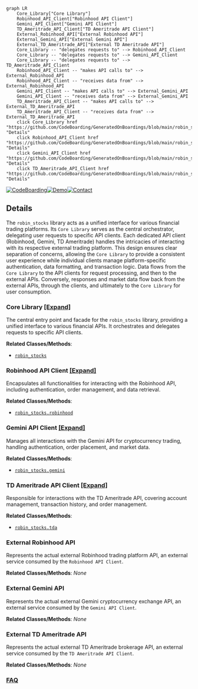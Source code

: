 ```mermaid
graph LR
    Core_Library["Core Library"]
    Robinhood_API_Client["Robinhood API Client"]
    Gemini_API_Client["Gemini API Client"]
    TD_Ameritrade_API_Client["TD Ameritrade API Client"]
    External_Robinhood_API["External Robinhood API"]
    External_Gemini_API["External Gemini API"]
    External_TD_Ameritrade_API["External TD Ameritrade API"]
    Core_Library -- "delegates requests to" --> Robinhood_API_Client
    Core_Library -- "delegates requests to" --> Gemini_API_Client
    Core_Library -- "delegates requests to" --> TD_Ameritrade_API_Client
    Robinhood_API_Client -- "makes API calls to" --> External_Robinhood_API
    Robinhood_API_Client -- "receives data from" --> External_Robinhood_API
    Gemini_API_Client -- "makes API calls to" --> External_Gemini_API
    Gemini_API_Client -- "receives data from" --> External_Gemini_API
    TD_Ameritrade_API_Client -- "makes API calls to" --> External_TD_Ameritrade_API
    TD_Ameritrade_API_Client -- "receives data from" --> External_TD_Ameritrade_API
    click Core_Library href "https://github.com/CodeBoarding/GeneratedOnBoardings/blob/main/robin_stocks/Core_Library.md" "Details"
    click Robinhood_API_Client href "https://github.com/CodeBoarding/GeneratedOnBoardings/blob/main/robin_stocks/Robinhood_API_Client.md" "Details"
    click Gemini_API_Client href "https://github.com/CodeBoarding/GeneratedOnBoardings/blob/main/robin_stocks/Gemini_API_Client.md" "Details"
    click TD_Ameritrade_API_Client href "https://github.com/CodeBoarding/GeneratedOnBoardings/blob/main/robin_stocks/TD_Ameritrade_API_Client.md" "Details"
```

[![CodeBoarding](https://img.shields.io/badge/Generated%20by-CodeBoarding-9cf?style=flat-square)](https://github.com/CodeBoarding/GeneratedOnBoardings)[![Demo](https://img.shields.io/badge/Try%20our-Demo-blue?style=flat-square)](https://www.codeboarding.org/demo)[![Contact](https://img.shields.io/badge/Contact%20us%20-%20contact@codeboarding.org-lightgrey?style=flat-square)](mailto:contact@codeboarding.org)

## Details

The `robin_stocks` library acts as a unified interface for various financial trading platforms. Its `Core Library` serves as the central orchestrator, delegating user requests to specific API clients. Each dedicated API client (Robinhood, Gemini, TD Ameritrade) handles the intricacies of interacting with its respective external trading platform. This design ensures clear separation of concerns, allowing the `Core Library` to provide a consistent user experience while individual clients manage platform-specific authentication, data formatting, and transaction logic. Data flows from the `Core Library` to the API clients for request processing, and then to the external APIs. Conversely, responses and market data flow back from the external APIs, through the clients, and ultimately to the `Core Library` for user consumption.

### Core Library [[Expand]](./Core_Library.md)
The central entry point and facade for the `robin_stocks` library, providing a unified interface to various financial APIs. It orchestrates and delegates requests to specific API clients.


**Related Classes/Methods**:

- <a href="https://github.com/jmfernandes/robin_stocks/blob/master/robin_stocks" target="_blank" rel="noopener noreferrer">`robin_stocks`</a>


### Robinhood API Client [[Expand]](./Robinhood_API_Client.md)
Encapsulates all functionalities for interacting with the Robinhood API, including authentication, order management, and data retrieval.


**Related Classes/Methods**:

- <a href="https://github.com/jmfernandes/robin_stocks/blob/master/robin_stocks/robinhood" target="_blank" rel="noopener noreferrer">`robin_stocks.robinhood`</a>


### Gemini API Client [[Expand]](./Gemini_API_Client.md)
Manages all interactions with the Gemini API for cryptocurrency trading, handling authentication, order placement, and market data.


**Related Classes/Methods**:

- <a href="https://github.com/jmfernandes/robin_stocks/blob/master/robin_stocks/gemini" target="_blank" rel="noopener noreferrer">`robin_stocks.gemini`</a>


### TD Ameritrade API Client [[Expand]](./TD_Ameritrade_API_Client.md)
Responsible for interactions with the TD Ameritrade API, covering account management, transaction history, and order management.


**Related Classes/Methods**:

- <a href="https://github.com/jmfernandes/robin_stocks/blob/master/robin_stocks/tda" target="_blank" rel="noopener noreferrer">`robin_stocks.tda`</a>


### External Robinhood API
Represents the actual external Robinhood trading platform API, an external service consumed by the `Robinhood API Client`.


**Related Classes/Methods**: _None_

### External Gemini API
Represents the actual external Gemini cryptocurrency exchange API, an external service consumed by the `Gemini API Client`.


**Related Classes/Methods**: _None_

### External TD Ameritrade API
Represents the actual external TD Ameritrade brokerage API, an external service consumed by the `TD Ameritrade API Client`.


**Related Classes/Methods**: _None_



### [FAQ](https://github.com/CodeBoarding/GeneratedOnBoardings/tree/main?tab=readme-ov-file#faq)